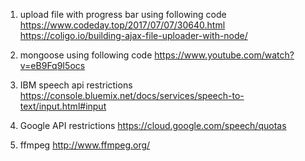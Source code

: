 1.  upload file with progress bar using following code
https://www.codeday.top/2017/07/07/30640.html
https://coligo.io/building-ajax-file-uploader-with-node/

2.  mongoose using following code
https://www.youtube.com/watch?v=eB9Fq9I5ocs

3.  IBM speech api restrictions
https://console.bluemix.net/docs/services/speech-to-text/input.html#input

4.  Google API restrictions
https://cloud.google.com/speech/quotas

5.  ffmpeg
http://www.ffmpeg.org/

